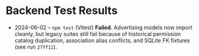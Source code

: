 # Backend Test Results

- 2024-06-02 – `npm test` (Vitest) **Failed**. Advertising models now import cleanly, but legacy suites still fail because of historical permission catalog duplication, association alias conflicts, and SQLite FK fixtures (see run `27ff11`).
